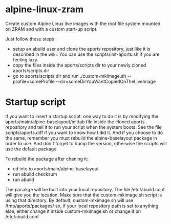 # alpine-linux-zram
Create custom Alpine Linux live images with the root file system mounted on ZRAM and with a custom start-up script.

Just follow these steps
- setup an abuild user and clone the aports repository, just like it is described in the wiki. You can use the scripts/init-aports.sh if you are feeling lazy.
- copy the files inside the aports/scripts dir to your newly cloned aports/scripts dir
- go to aports/scripts dir and run ./custom-mkimage.sh --profile=someProfile --dir=someDirYouWantCopiedOnTheLiveImage

# Startup script
If you want to insert a startup script, one way to do it is by modifying the aports/main/alpine-baselayout/inittab file inside the cloned aports repository and tell it to run your script when the system boots. See the file scripts/aports.diff if you want to know how I did it. And if you choose to do the same, remember you must rebuild the alpine-baselayout package in order to use. And don't forget to bump the version, otherwise the scripts will use the default package.

To rebuild the package after chaning it:
- cd into to aports/main/alpine-baselayout
- run abuild checksum
- run abuild

The pacakge will be built into your local repository. The file /etc/abuild.conf will give you the location. Make sure that the custom-mkimage.sh script is using that directory. By default, custom-mkimage.sh will use /tmp/aports/packages/ so, if your local repository path is set to anything else, either change it inside custom-mkimage.sh or change it on /etc/abuild.conf

